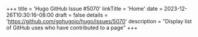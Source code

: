 +++
title = 'Hugo GitHub Issue #5070'
linkTitle = 'Home'
date = 2023-12-26T10:30:16-08:00
draft = false
details = 'https://github.com/gohugoio/hugo/issues/5070'
description = "Display list of GitHub uses who have contributed to a page"
+++
